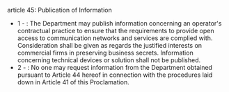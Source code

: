 article 45: Publication of Information

<ul>
			<li>1 - : The Department may publish information concerning an operator&#39;s contractual practice to ensure that the requirements to provide open access to communication networks and services are complied with. Consideration shall be given as regards the justified interests on commercial firms in preserving business secrets. Information concerning technical devices or solution shall not be published.<ul>
			</ul></li>			<li>2 - : No one may request information from the Department obtained pursuant to Article 44 hereof in connection with the procedures laid down in Article 41 of this Proclamation.<ul>
			</ul></li></ul>